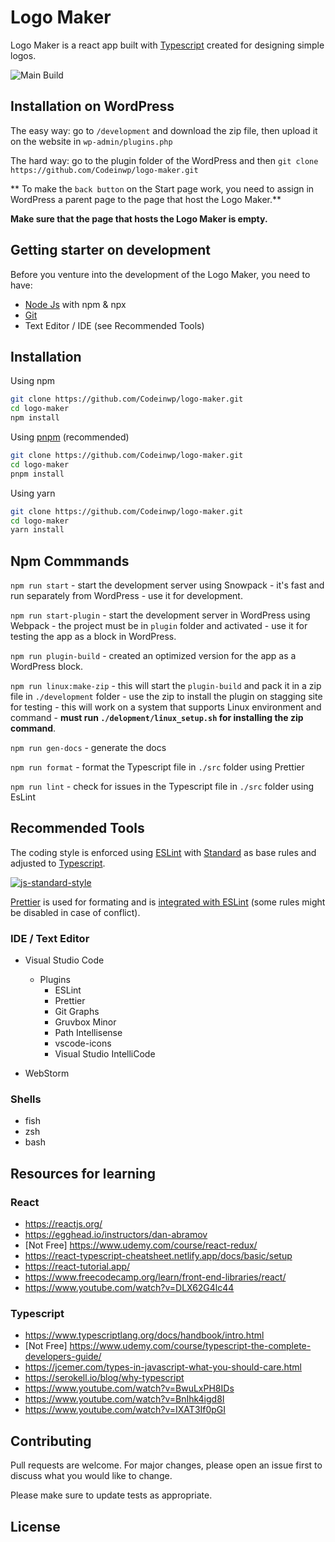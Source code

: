# Logo Maker

Logo Maker is a react app built with [Typescript](https://www.typescriptlang.org/) created for designing simple logos.

![Main Build](https://github.com/Codeinwp/logo-maker/workflows/Deploy%20on%20staging/badge.svg)

## Installation on WordPress

The easy way: go to `/development` and download the zip file, then upload it on the website in `wp-admin/plugins.php`

The hard way: go to the plugin folder of the WordPress and then `git clone https://github.com/Codeinwp/logo-maker.git`

** To make the `back button` on the Start page work, you need to assign in WordPress a parent page to the page that host the Logo Maker.**

**Make sure that the page that hosts the Logo Maker is empty.**

## Getting starter on development

Before you venture into the development of the Logo Maker, you need to have:

-   [Node Js](https://nodejs.org/en/) with npm & npx
-   [Git](https://git-scm.com/)
-   Text Editor / IDE (see Recommended Tools)

## Installation

Using npm

```bash
git clone https://github.com/Codeinwp/logo-maker.git
cd logo-maker
npm install
```

Using [pnpm](https://pnpm.js.org/) (recommended)

```bash
git clone https://github.com/Codeinwp/logo-maker.git
cd logo-maker
pnpm install
```

Using yarn

```bash
git clone https://github.com/Codeinwp/logo-maker.git
cd logo-maker
yarn install
```

## Npm Commmands

`npm run start` - start the development server using Snowpack - it's fast and run separately from WordPress - use it for development.

`npm run start-plugin` - start the development server in WordPress using Webpack - the project must be in `plugin` folder and activated - use it for testing the app as a block in WordPress.

`npm run plugin-build` - created an optimized version for the app as a WordPress block.

`npm run linux:make-zip` - this will start the `plugin-build` and pack it in a zip file in `./development` folder - use the zip to install the plugin on stagging site for testing - this will work on a system that supports Linux environment and command - **must run `./delopment/linux_setup.sh` for installing the zip command**.

`npm run gen-docs` - generate the docs

`npm run format` - format the Typescript file in `./src` folder using Prettier

`npm run lint` - check for issues in the Typescript file in `./src` folder using EsLint

## Recommended Tools

The coding style is enforced using [ESLint](https://eslint.org/) with [Standard](https://standardjs.com/) as base rules and adjusted to [Typescript](https://www.typescriptlang.org/).

[![js-standard-style](https://cdn.rawgit.com/standard/standard/master/badge.svg)](http://standardjs.com)

[Prettier](https://prettier.io/) is used for formating and is [integrated with ESLint](https://github.com/prettier/eslint-config-prettier) (some rules might be disabled in case of conflict).

### IDE / Text Editor

-   Visual Studio Code

    -   Plugins
        -   ESLint
        -   Prettier
        -   Git Graphs
        -   Gruvbox Minor
        -   Path Intellisense
        -   vscode-icons
        -   Visual Studio IntelliCode

-   WebStorm

### Shells

-   fish
-   zsh
-   bash

## Resources for learning

### React

-   https://reactjs.org/
-   https://egghead.io/instructors/dan-abramov
-   [Not Free] https://www.udemy.com/course/react-redux/
-   https://react-typescript-cheatsheet.netlify.app/docs/basic/setup
-   https://react-tutorial.app/
-   https://www.freecodecamp.org/learn/front-end-libraries/react/
-   https://www.youtube.com/watch?v=DLX62G4lc44

### Typescript

-   https://www.typescriptlang.org/docs/handbook/intro.html
-   [Not Free] https://www.udemy.com/course/typescript-the-complete-developers-guide/
-   https://jcemer.com/types-in-javascript-what-you-should-care.html
-   https://serokell.io/blog/why-typescript
-   https://www.youtube.com/watch?v=BwuLxPH8IDs
-   https://www.youtube.com/watch?v=BnIhk4igd8I
-   https://www.youtube.com/watch?v=IXAT3If0pGI

## Contributing

Pull requests are welcome. For major changes, please open an issue first to discuss what you would like to change.

Please make sure to update tests as appropriate.

## License
